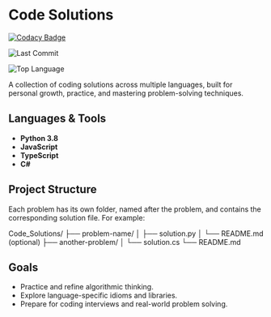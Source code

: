 # Code Solutions

[![Codacy Badge](https://api.codacy.com/project/badge/Grade/c3e9e1374b1b4a92ab37a945093358e0)](https://app.codacy.com/manual/alex.sulea/Code_Solutions?utm_source=github.com&utm_medium=referral&utm_content=Alexandru-S/Code_Solutions&utm_campaign=Badge_Grade_Dashboard)

![Last Commit](https://img.shields.io/github/last-commit/Alexandru-S/Code_Solutions)

![Top Language](https://img.shields.io/github/languages/top/Alexandru-S/Code_Solutions)


A collection of coding solutions across multiple languages, built for personal growth, practice, and mastering problem-solving techniques.

## Languages & Tools
- **Python 3.8**
- **JavaScript**
- **TypeScript**
- **C#**

## Project Structure
Each problem has its own folder, named after the problem, and contains the corresponding solution file. For example:

Code_Solutions/
├── problem-name/
│ ├── solution.py
│ └── README.md (optional)
├── another-problem/
│ └── solution.cs
└── README.md


## Goals
- Practice and refine algorithmic thinking.
- Explore language-specific idioms and libraries.
- Prepare for coding interviews and real-world problem solving.
